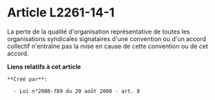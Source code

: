 # Article L2261-14-1

La perte de la qualité d'organisation représentative de toutes les organisations syndicales signataires d'une convention ou
d'un accord collectif n'entraîne pas la mise en cause de cette convention ou de cet accord.

**Liens relatifs à cet article**

	**Créé par**:

	  - Loi n°2008-789 du 20 août 2008 - art. 8
